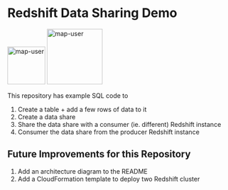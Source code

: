 # Redshift Data Sharing Demo

<img width="85" alt="map-user" src="https://img.shields.io/badge/views-073-green"> <img width="125" alt="map-user" src="https://img.shields.io/badge/unique visits-018-green">

This repository has example SQL code to

1. Create a table + add a few rows of data to it
2. Create a data share
3. Share the data share with a consumer (ie. different) Redshift instance
4. Consumer the data share from the producer Redshift instance

## Future Improvements for this Repository

1. Add an architecture diagram to the README
2. Add a CloudFormation template to deploy two Redshift cluster
